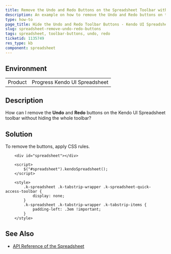 ```yaml
---
title: Remove the Undo and Redo Buttons on the Spreadsheet Toolbar without Hiding the Whole Toolbar
description: An example on how to remove the Undo and Redo buttons on the toolbar of the Kendo UI Spreadsheet without hiding the whole toolbar.
type: how-to
page_title: Hide the Undo and Redo Toolbar Buttons - Kendo UI Spreadsheet for jQuery
slug: spreadsheet-remove-undo-redo-buttons
tags: spreadsheet, toolbar-buttons, undo, redo
ticketid: 1135749
res_type: kb
component: spreadsheet
---
```


## Environment

<table>
 <tr>
  <td>Product</td>
  <td>Progress Kendo UI Spreadsheet</td>
 </tr>
</table>

## Description

How can I remove the **Undo** and **Redo** buttons on the Kendo UI Spreadsheet toolbar without hiding the whole toolbar?

## Solution

To remove the buttons, apply CSS rules.


```dojo
    <div id="spreadsheet"></div>

    <script>
		$("#spreadsheet").kendoSpreadsheet();
    </script>

	<style>
		.k-spreadsheet .k-tabstrip-wrapper .k-spreadsheet-quick-access-toolbar {
			display: none;
		}
		.k-spreadsheet .k-tabstrip-wrapper .k-tabstrip-items {
			padding-left: .3em !important;
		}
	</style>
```

## See Also

* [API Reference of the Spreadsheet](https://docs.telerik.com/kendo-ui/api/javascript/ui/spreadsheet)
